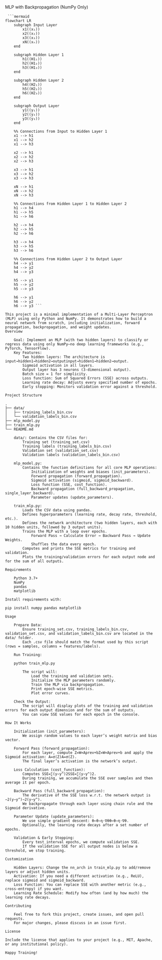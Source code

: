 MLP with Backpropagation (NumPy Only)

<pre> <code>```mermaid
flowchart LR
    subgraph Input Layer
        x1((x₁))
        x2((x₂))
        x3((x₃))
        xN((xₙ))
    end

    subgraph Hidden Layer 1
        h1((H1₁))
        h2((H1₂))
        h3((H1₃))
    end
    
    subgraph Hidden Layer 2
        h4((H2₁))
        h5((H2₂))
        h6((H2₃))
    end
    
    subgraph Output Layer
        y1((y₁))
        y2((y₂))
        y3((y₃))
    end

    %% Connections from Input to Hidden Layer 1
    x1 --> h1
    x1 --> h2
    x1 --> h3

    x2 --> h1
    x2 --> h2
    x2 --> h3

    x3 --> h1
    x3 --> h2
    x3 --> h3

    xN --> h1
    xN --> h2
    xN --> h3

    %% Connections from Hidden Layer 1 to Hidden Layer 2
    h1 --> h4
    h1 --> h5
    h1 --> h6

    h2 --> h4
    h2 --> h5
    h2 --> h6

    h3 --> h4
    h3 --> h5
    h3 --> h6

    %% Connections from Hidden Layer 2 to Output Layer
    h4 --> y1
    h4 --> y2
    h4 --> y3

    h5 --> y1
    h5 --> y2
    h5 --> y3

    h6 --> y1
    h6 --> y2
    h6 --> y3 ```

This project is a minimal implementation of a Multi-Layer Perceptron (MLP) using only Python and NumPy. It demonstrates how to build a neural network from scratch, including initialization, forward propagation, backpropagation, and weight updates.
Overview

    Goal: Implement an MLP (with two hidden layers) to classify or regress data using only NumPy—no deep learning frameworks (e.g., PyTorch, TensorFlow).
    Key Features:
        Two hidden layers: The architecture is input→hidden1→hidden2→outputinput→hidden1→hidden2→output.
        Sigmoid activation in all layers.
        Output layer has 3 neurons (3-dimensional output).
        Batch size = 1 for simplicity.
        Loss function: Sum of Squared Errors (SSE) across outputs.
        Learning rate decay: Adjusts every specified number of epochs.
        Early stopping: Monitors validation error against a threshold.

Project Structure

.
├── data/
│   ├── training_labels_bin.csv
│   └── validation_labels_bin.csv
├── mlp_model.py
├── train_mlp.py
└── README.md

    data/: Contains the CSV files for:
        Training set (training_set.csv)
        Training labels (training_labels_bin.csv)
        Validation set (validation_set.csv)
        Validation labels (validation_labels_bin.csv)

    mlp_model.py:
        Contains the function definitions for all core MLP operations:
            Initialization of weights and biases (init_parameters).
            Forward propagation (forward_propagation).
            Sigmoid activation (sigmoid, sigmoid_backward).
            Loss function (SSE, cost_function).
            Backward propagation (full_backward_propagation, single_layer_backward).
            Parameter updates (update_parameters).

    train_mlp.py:
        Loads the CSV data using pandas.
        Defines hyperparameters (learning rate, decay rate, threshold, etc.).
        Defines the network architecture (two hidden layers, each with 10 hidden units, followed by 3 output units).
        Trains the MLP with a loop over epochs.
            Forward Pass → Calculate Error → Backward Pass → Update Weights.
            Shuffles the data every epoch.
        Computes and prints the SSE metrics for training and validation.
        Plots the training/validation errors for each output node and for the sum of all outputs.

Requirements

    Python 3.7+
    NumPy
    pandas
    matplotlib

Install requirements with:

pip install numpy pandas matplotlib

Usage

    Prepare Data:
        Ensure training_set.csv, training_labels_bin.csv, validation_set.csv, and validation_labels_bin.csv are located in the data/ folder.
        Each .csv file should match the format used by this script (rows = samples, columns = features/labels).

    Run Training:

    python train_mlp.py

        The script will:
            Load the training and validation sets.
            Initialize the MLP parameters randomly.
            Train the MLP via backpropagation.
            Print epoch-wise SSE metrics.
            Plot error curves.

    Check the Output:
        The script will display plots of the training and validation errors for each output dimension and for the sum of outputs.
        You can view SSE values for each epoch in the console.

How It Works

    Initialization (init_parameters):
        We assign random values to each layer’s weight matrix and bias vector.

    Forward Pass (forward_propagation):
        For each layer, compute Z=W×Aprev+bZ=W×Aprev​+b and apply the Sigmoid activation: A=σ(Z)A=σ(Z).
        The final layer’s activation is the network’s output.

    Loss Calculation (cost_function):
        Computes SSE=∑(y−y^)2SSE=∑(y−y^​)2.
        During training, we accumulate the SSE over samples and then average it per epoch.

    Backward Pass (full_backward_propagation):
        The derivative of the SSE loss w.r.t. the network output is −2(y−y^)−2(y−y^​).
        We backpropagate through each layer using chain rule and the Sigmoid derivative.

    Parameter Update (update_parameters):
        We use simple gradient descent: θ←θ−η⋅∇θθ←θ−η⋅∇θ​.
        Optionally, the learning rate decays after a set number of epochs.

    Validation & Early Stopping:
        Every test_interval epochs, we compute validation SSE.
        If the validation SSE for all output nodes is below a threshold, we stop training.

Customization

    Hidden Layers: Change the nn_arch in train_mlp.py to add/remove layers or adjust hidden units.
    Activation: If you need a different activation (e.g., ReLU), replace sigmoid and sigmoid_backward.
    Loss Function: You can replace SSE with another metric (e.g., cross-entropy) if you want.
    Learning Rate Schedule: Modify how often (and by how much) the learning rate decays.

Contributing

    Feel free to fork this project, create issues, and open pull requests.
    For major changes, please discuss in an issue first.

License

Include the license that applies to your project (e.g., MIT, Apache, or any institutional policy).

Happy Training!
